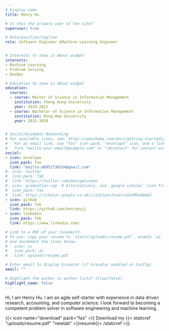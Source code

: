 ```yaml
---
# Display name
title: Henry Hu

# Is this the primary user of the site?
superuser: true

# Role/position/tagline
role: Software Engineer &Machine Learning Engineer 


# Interests to show in About widget
interests:
- Machine Learning
- Problem Solving
- DevOps

# Education to show in About widget
education:
  courses:
  - course: Master of Science in Information Management
    institution: Cheng Kung University
    year: 2019-2021
  - course: Bachelor of Science in Information Management
    institution: Dong-Hwa University
    year: 2015-2019


# Social/Academic Networking
# For available icons, see: https://wowchemy.com/docs/getting-started/page-builder/#icons
#   For an email link, use "fas" icon pack, "envelope" icon, and a link in the
#   form "mailto:your-email@example.com" or "/#contact" for contact widget.
social:
- icon: envelope
  icon_pack: fas
  link: "mailto:a0952736534@gmail.com"
#- icon: twitter
#  icon_pack: fab
#  link: https://twitter.com/GeorgeCushen
#- icon: graduation-cap  # Alternatively, use `google-scholar` icon from `ai` icon pack
#  icon_pack: fas
#  link: https://scholar.google.co.uk/citations?user=sIwtMXoAAAAJ
- icon: github
  icon_pack: fab
  link: https://github.com/henryhujj
- icon: linkedin
  icon_pack: fab
  link: https://www.linkedin.com/

# Link to a PDF of your resume/CV.
# To use: copy your resume to `static/uploads/resume.pdf`, enable `ai` icons in `params.toml`, 
# and uncomment the lines below.
# - icon: cv
#   icon_pack: ai
#   link: uploads/resume.pdf

# Enter email to display Gravatar (if Gravatar enabled in Config)
email: ""

# Highlight the author in author lists? (true/false)
highlight_name: false
---
```


Hi, I am Henry Hu. I am an agile self-starter with experience in data driven research, accounting, and computer science. I look forward to becoming a competent problem solver in software engineering and machine learning.

{{< icon name="download" pack="fas" >}} Download my {{< staticref "uploads/resume.pdf" "newtab" >}}resumé{{< /staticref >}}.
